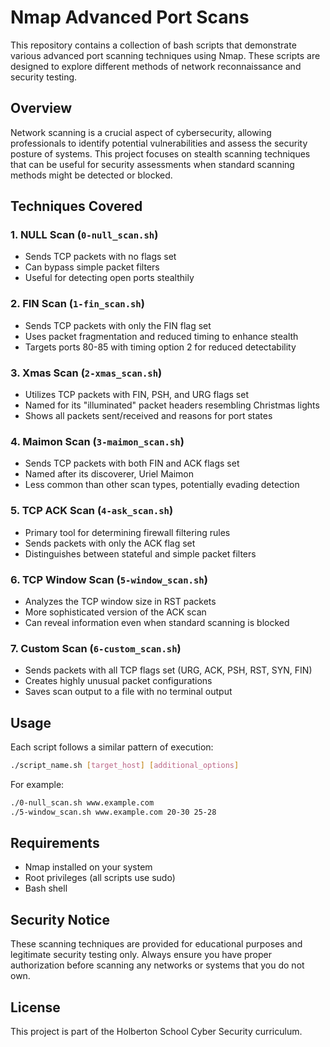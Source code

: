 # Nmap Advanced Port Scans

This repository contains a collection of bash scripts that demonstrate various advanced port scanning techniques using Nmap. These scripts are designed to explore different methods of network reconnaissance and security testing.

## Overview

Network scanning is a crucial aspect of cybersecurity, allowing professionals to identify potential vulnerabilities and assess the security posture of systems. This project focuses on stealth scanning techniques that can be useful for security assessments when standard scanning methods might be detected or blocked.

## Techniques Covered

### 1. NULL Scan (`0-null_scan.sh`)
- Sends TCP packets with no flags set
- Can bypass simple packet filters
- Useful for detecting open ports stealthily

### 2. FIN Scan (`1-fin_scan.sh`)
- Sends TCP packets with only the FIN flag set
- Uses packet fragmentation and reduced timing to enhance stealth
- Targets ports 80-85 with timing option 2 for reduced detectability

### 3. Xmas Scan (`2-xmas_scan.sh`)
- Utilizes TCP packets with FIN, PSH, and URG flags set
- Named for its "illuminated" packet headers resembling Christmas lights
- Shows all packets sent/received and reasons for port states

### 4. Maimon Scan (`3-maimon_scan.sh`)
- Sends TCP packets with both FIN and ACK flags set
- Named after its discoverer, Uriel Maimon
- Less common than other scan types, potentially evading detection

### 5. TCP ACK Scan (`4-ask_scan.sh`)
- Primary tool for determining firewall filtering rules
- Sends packets with only the ACK flag set
- Distinguishes between stateful and simple packet filters

### 6. TCP Window Scan (`5-window_scan.sh`)
- Analyzes the TCP window size in RST packets
- More sophisticated version of the ACK scan
- Can reveal information even when standard scanning is blocked

### 7. Custom Scan (`6-custom_scan.sh`)
- Sends packets with all TCP flags set (URG, ACK, PSH, RST, SYN, FIN)
- Creates highly unusual packet configurations
- Saves scan output to a file with no terminal output

## Usage

Each script follows a similar pattern of execution:

```bash
./script_name.sh [target_host] [additional_options]
```

For example:
```bash
./0-null_scan.sh www.example.com
./5-window_scan.sh www.example.com 20-30 25-28
```

## Requirements

- Nmap installed on your system
- Root privileges (all scripts use sudo)
- Bash shell

## Security Notice

These scanning techniques are provided for educational purposes and legitimate security testing only. Always ensure you have proper authorization before scanning any networks or systems that you do not own.

## License

This project is part of the Holberton School Cyber Security curriculum.
